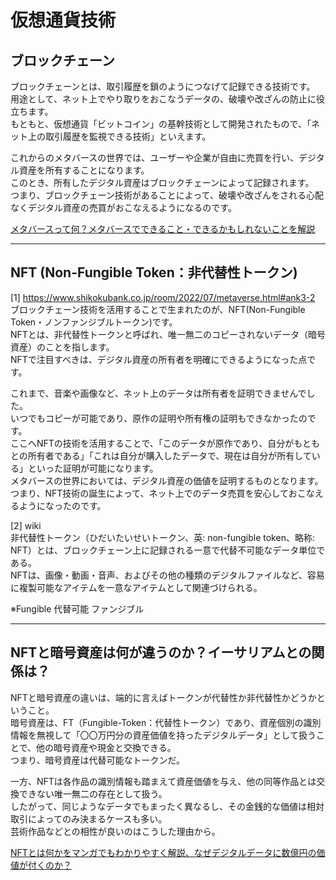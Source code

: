 # 仮想通貨技術

## ブロックチェーン

ブロックチェーンとは、取引履歴を鎖のようにつなげて記録できる技術です。  
用途として、ネット上でやり取りをおこなうデータの、破壊や改ざんの防止に役立ちます。  
もともと、仮想通貨「ビットコイン」の基幹技術として開発されたもので、「ネット上の取引履歴を監視できる技術」といえます。  

これからのメタバースの世界では、ユーザーや企業が自由に売買を行い、デジタル資産を所有することになります。  
このとき、所有したデジタル資産はブロックチェーンによって記録されます。  
つまり、ブロックチェーン技術があることによって、破壊や改ざんをされる心配なくデジタル資産の売買がおこなえるようになるのです。  

[メタバースって何？メタバースでできること・できるかもしれないことを解説](https://www.shikokubank.co.jp/room/2022/07/metaverse.html#ank3-2)  

---

## NFT (Non-Fungible Token：非代替性トークン)

[1] <https://www.shikokubank.co.jp/room/2022/07/metaverse.html#ank3-2>  
ブロックチェーン技術を活用することで生まれたのが、NFT(Non-Fungible Token・ノンファンジブルトークン)です。  
NFTとは、非代替性トークンと呼ばれ、唯一無二のコピーされないデータ（暗号資産）のことを指します。  
NFTで注目すべきは、デジタル資産の所有者を明確にできるようになった点です。  

これまで、音楽や画像など、ネット上のデータは所有者を証明できませんでした。  
いつでもコピーが可能であり、原作の証明や所有権の証明もできなかったのです。  
ここへNFTの技術を活用することで、「このデータが原作であり、自分がもともとの所有者である」「これは自分が購入したデータで、現在は自分が所有している」といった証明が可能になります。  
メタバースの世界においては、デジタル資産の価値を証明するものとなります。  
つまり、NFT技術の誕生によって、ネット上でのデータ売買を安心しておこなえるようになったのです。  

[2] wiki  
非代替性トークン（ひだいたいせいトークン、英: non-fungible token、略称: NFT）とは、ブロックチェーン上に記録される一意で代替不可能なデータ単位である。  
NFTは、画像・動画・音声、およびその他の種類のデジタルファイルなど、容易に複製可能なアイテムを一意なアイテムとして関連づけられる。  

※Fungible
代替可能
ファンジブル

---

## NFTと暗号資産は何が違うのか？イーサリアムとの関係は？

NFTと暗号資産の違いは、端的に言えばトークンが代替性か非代替性かどうかということ。  
暗号資産は、FT（Fungible-Token：代替性トークン）であり、資産個別の識別情報を無視して「〇〇万円分の資産価値を持ったデジタルデータ」として扱うことで、他の暗号資産や現金と交換できる。  
つまり、暗号資産は代替可能なトークンだ。  

一方、NFTは各作品の識別情報も踏まえて資産価値を与え、他の同等作品とは交換できない唯一無二の存在として扱う。  
したがって、同じようなデータでもまったく異なるし、その金銭的な価値は相対取引によってのみ決まるケースも多い。  
芸術作品などとの相性が良いのはこうした理由から。  

[NFTとは何かをマンガでもわかりやすく解説、なぜデジタルデータに数億円の価値が付くのか？](https://www.sbbit.jp/article/fj/60992)  
